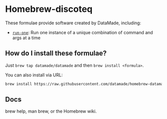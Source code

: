 # Homebrew-discoteq

These formulae provide software created by DataMade, including:

- [`run-one`](https://github.com/datamade/run-one): Run one instance of a unique combination of command and args at a time

## How do I install these formulae?

Just `brew tap datamade/datamade` and then `brew install <formula>`.

You can also install via URL:

```bash
brew install https://raw.githubusercontent.com/datamade/homebrew-datamade/master/<formula>.rb
```

## Docs

brew help, man brew, or the Homebrew wiki.
